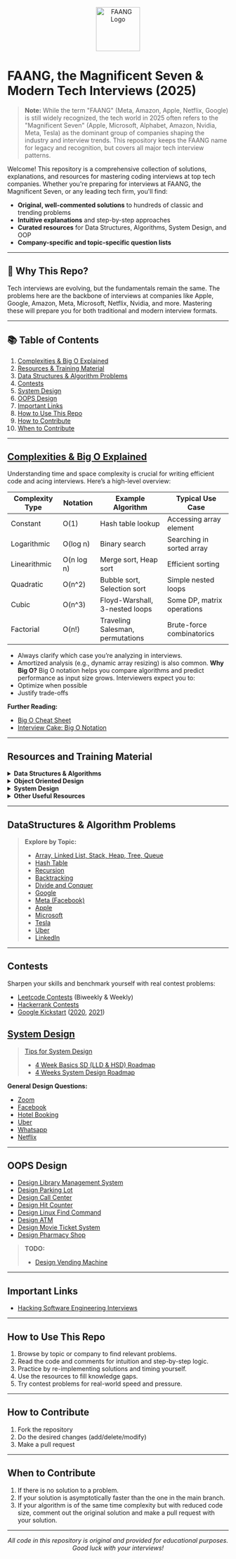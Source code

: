 <p align="center">
  <img height="100" src="https://www.pcr-online.biz/wp-content/uploads/faang-own-logo-660x330.jpg" alt="FAANG Logo">
</p>

# FAANG, the Magnificent Seven & Modern Tech Interviews (2025)

> **Note:** While the term "FAANG" (Meta, Amazon, Apple, Netflix, Google) is still widely recognized, the tech world in 2025 often refers to the "Magnificent Seven" (Apple, Microsoft, Alphabet, Amazon, Nvidia, Meta, Tesla) as the dominant group of companies shaping the industry and interview trends. This repository keeps the FAANG name for legacy and recognition, but covers all major tech interview patterns.

Welcome! This repository is a comprehensive collection of solutions, explanations, and resources for mastering coding interviews at top tech companies. Whether you're preparing for interviews at FAANG, the Magnificent Seven, or any leading tech firm, you'll find:

- **Original, well-commented solutions** to hundreds of classic and trending problems
- **Intuitive explanations** and step-by-step approaches
- **Curated resources** for Data Structures, Algorithms, System Design, and OOP
- **Company-specific and topic-specific question lists**

---

## 🚀 Why This Repo?

Tech interviews are evolving, but the fundamentals remain the same. The problems here are the backbone of interviews at companies like Apple, Google, Amazon, Meta, Microsoft, Netflix, Nvidia, and more. Mastering these will prepare you for both traditional and modern interview formats.

---

## 📚 Table of Contents

1. [Complexities & Big O Explained](#complexities--big-o-explained)
2. [Resources & Training Material](#resources-and-training-material)
3. [Data Structures & Algorithm Problems](#datastructures--algorithm-problems)
4. [Contests](#contests)
5. [System Design](#system-design)
6. [OOPS Design](#oops-design)
7. [Important Links](#important-links)
8. [How to Use This Repo](#how-to-use-this-repo)
9. [How to Contribute](#how-to-contribute)
10. [When to Contribute](#when-to-contribute)

---

## [Complexities & Big O Explained](https://www.bigocheatsheet.com/)
Understanding time and space complexity is crucial for writing efficient code and acing interviews. Here’s a high-level overview:

| Complexity Type | Notation   | Example Algorithm                | Typical Use Case             |
|-----------------|------------|----------------------------------|------------------------------|
| Constant        | O(1)       | Hash table lookup                | Accessing array element      |
| Logarithmic     | O(log n)   | Binary search                    | Searching in sorted array    |
| Linearithmic    | O(n log n) | Merge sort, Heap sort            | Efficient sorting            |
| Quadratic       | O(n^2)     | Bubble sort, Selection sort      | Simple nested loops          |
| Cubic           | O(n^3)     | Floyd-Warshall, 3-nested loops   | Some DP, matrix operations   |
| Factorial       | O(n!)      | Traveling Salesman, permutations | Brute-force combinatorics    |

- Always clarify which case you’re analyzing in interviews.
- Amortized analysis (e.g., dynamic array resizing) is also common.
**Why Big O?**
Big O notation helps you compare algorithms and predict performance as input size grows. Interviewers expect you to:
- Optimize when possible
- Justify trade-offs

**Further Reading:**
- [Big O Cheat Sheet](https://www.bigocheatsheet.com/)
- [Interview Cake: Big O Notation](https://www.interviewcake.com/article/python/big-o-notation-time-and-space-complexity)

---

## Resources and Training Material

<details>
<summary><strong>Data Structures & Algorithms</strong></summary>

- <b>Elements of Programming Interviews in Java</b> (Beginner & Intermediate): In-depth problems and solutions. [PDF](https://github.com/neerazz/DS-Algo-SD-Resources/blob/master/Elements%20of%20Programming%20Interviews%20in%20Java.pdf)
- <b>Grokking the Coding Interview</b> (Beginner & Intermediate): Pattern-based approach to common questions. [Link](https://github.com/neerazz/DS-Algo-SD-Resources/tree/master/Grokking%20the%20Coding%20Interview%20-%20Patterns%20for%20Coding%20Questions)
- <b>Cracking the Coding Interview</b> (Beginner & Intermediate): The classic interview prep book. [PDF](https://github.com/neerazz/DS-Algo-SD-Resources/blob/master/Cracking%20the%20Coding%20Interview%2C%206th%20Edition%20189%20Programming%20Questions%20and%20Solutions.pdf)
- <b>Coursera</b>:
  - Data Structures (Intermediate): [Link](https://github.com/neerazz/DS-Algo-SD-Resources/tree/master/Coursera/Data%20Structures)
  - Algorithmic Toolbox (Advanced): [Link](https://github.com/neerazz/DS-Algo-SD-Resources/tree/master/Coursera/AlgorithmicToolbox)
</details>

<details>
<summary><strong>Object Oriented Design</strong></summary>

- <b>Grokking the Object-Oriented Design Interview</b>: Real-world OOD patterns and problems. [Link](https://github.com/neerazz/DS-Algo-SD-Resources/tree/master/Grokking%20the%20Object%20Oriented%20Design%20Interview)
</details>

<details>
<summary><strong>System Design</strong></summary>

- <b>System Design Interview An Insider’s Guide by Alex Yu</b> (Intermediate & Advanced): [PDF](https://github.com/neerazz/DS-Algo-SD-Resources/blob/master/System%20Design%20Interview%20An%20Insider%E2%80%99s%20Guide%20by%20Alex%20Yu.pdf)
- <b>Designing Data Intensive Applications</b> (Intermediate & Advanced): [PDF](https://github.com/neerazz/DS-Algo-SD-Resources/blob/master/Designing%20Data%20Intensive%20Applications.pdf)
- <b>Scalability System Design for Developers</b>: [Link](https://github.com/neerazz/DS-Algo-SD-Resources/tree/master/Scalability%20System%20Design%20for%20Developers)
</details>

<details>
<summary><strong>Other Useful Resources</strong></summary>

- Typing finger chart: [Image](https://github.com/neerazz/DS-Algo-SD-Resources/blob/master/typing-finger-chart.png)
- GCP Fundamentals Core-Infrastructure: [Link](https://github.com/neerazz/DS-Algo-SD-Resources/tree/master/Coursera-Google-Cloud-Platform-Fundamentals-Core-Infrastructure-master)
</details>

---


## DataStructures & Algorithm Problems
> **Explore by Topic:**
> - [Array, Linked List, Stack, Heap, Tree, Queue](https://github.com/neerazz/FAANG/blob/master/Top_LeetCode_Questions_By_Topic.md#datastructures--algorithm-problems)
> - [Hash Table](https://github.com/neerazz/FAANG/blob/master/Top_LeetCode_Questions_By_Topic.md#hash-table)
> - [Recursion](https://github.com/neerazz/FAANG/blob/master/Top_LeetCode_Questions_By_Topic.md#recursion)
> - [Backtracking](https://github.com/neerazz/FAANG/blob/master/Top_LeetCode_Questions_By_Topic.md#backtracking)
> - [Divide and Conquer](https://github.com/neerazz/FAANG/blob/master/Top_LeetCode_Questions_By_Topic.md#divide-and-conquer)
> - [Google](https://github.com/neerazz/FAANG/blob/master/Top_LeetCode_Questions_By_Company.md#google)
> - [Meta (Facebook)](https://github.com/neerazz/FAANG/blob/master/Top_LeetCode_Questions_By_Company.md#facebook)
> - [Apple](https://github.com/neerazz/FAANG/blob/master/Top_LeetCode_Questions_By_Company.md#apple)
> - [Microsoft](https://github.com/neerazz/FAANG/blob/master/Top_LeetCode_Questions_By_Company.md#microsoft)
> - [Tesla](https://github.com/neerazz/FAANG/blob/master/Top_LeetCode_Questions_By_Company.md#tesla)
> - [Uber](https://github.com/neerazz/FAANG/blob/master/Top_LeetCode_Questions_By_Company.md#uber)
> - [LinkedIn](https://github.com/neerazz/FAANG/blob/master/Top_LeetCode_Questions_By_Company.md#linkedin)
---

## Contests

Sharpen your skills and benchmark yourself with real contest problems:
- [Leetcode Contests](https://github.com/neerazz/CodingContests/tree/main/leetcode) (Biweekly & Weekly)
- [Hackerrank Contests](https://github.com/neerazz/CodingContests/tree/main/hackerrank)
- [Google Kickstart](https://github.com/neerazz/CodingContests/tree/main/goolgeKickstart) ([2020](https://github.com/neerazz/CodingContests/tree/main/goolgeKickstart/y2020), [2021](https://github.com/neerazz/CodingContests/tree/main/goolgeKickstart/y2021))



## [System Design](https://github.com/neerazz/faang-system-design/blob/master/README.md)
> [Tips for System Design](https://github.com/neerazz/faang-system-design/blob/master/Tips_for_system_design.md)
> - [4 Week Basics SD (LLD & HSD) Roadmap](https://github.com/neerazz/faang-system-design/blob/master/4%20Weeks%20basics%20SD.md)
> - [4 Weeks System Design Roadmap](https://github.com/neerazz/faang-system-design/blob/master/4%20week%20system%20design%20plan.md)

**General Design Questions:**
- [Zoom](https://github.com/neerazz/faang-system-design/blob/master/Resources/architecture-diagrams/Zoom%20System%20Design.png)
- [Facebook](https://github.com/neerazz/faang-system-design/blob/master/Resources/architecture-diagrams/Facebook%20System%20Design.png)
- [Hotel Booking](https://github.com/neerazz/faang-system-design/blob/master/Resources/architecture-diagrams/Hoel%20Booking%20System.png)
- [Uber](https://github.com/neerazz/faang-system-design/blob/master/Resources/architecture-diagrams/Uber%20System%20Design.png)
- [Whatsapp](https://github.com/neerazz/faang-system-design/blob/master/Resources/architecture-diagrams/Whatsapp%20System%20design.png)
- [Netflix](https://github.com/neerazz/faang-system-design/blob/master/Resources/architecture-diagrams/Video%20Streaming%20Platform.png)

---


## OOPS Design

- [Design Library Management System](https://github.com/neerazz/faang-system-design/tree/master/oops/designs/libraryManagment)
- [Design Parking Lot](https://github.com/neerazz/faang-system-design/blob/master/oops/designs/parkinglot)
- [Design Call Center](https://github.com/neerazz/faang-system-design/blob/master/oops/designs/callCenter/CallCenter.java)
- [Design Hit Counter](https://github.com/neerazz/faang-system-design/blob/master/oops/designs/DesignHitCounter.java)
- [Design Linux Find Command](https://github.com/neerazz/faang-system-design/blob/master/oops/designs/LinuxFindFilter.java)
- [Design ATM](https://github.com/neerazz/faang-system-design/tree/master/oops/designs/atm)
- [Design Movie Ticket System](https://github.com/neerazz/faang-system-design/tree/master/oops/designs/movieTicketSystem)
- [Design Pharmacy Shop](https://github.com/neerazz/faang-system-design/tree/master/oops/designs/pharmacyshop)

> **TODO:**
> - [Design Vending Machine](https://leetcode.com/discuss/interview-question/982302/FANNG-question-OOP-please-post-your-solutions-to-this)

---


## Important Links

- [Hacking Software Engineering Interviews](https://github.com/neerazz/FAANG/blob/master/ImportantLinks.md#hacking-software-engineering-interviews)

---

## How to Use This Repo

1. Browse by topic or company to find relevant problems.
2. Read the code and comments for intuition and step-by-step logic.
3. Practice by re-implementing solutions and timing yourself.
4. Use the resources to fill knowledge gaps.
5. Try contest problems for real-world speed and pressure.

---

## How to Contribute

1. Fork the repository
2. Do the desired changes (add/delete/modify)
3. Make a pull request

---

## When to Contribute

1. If there is no solution to a problem.
2. If your solution is asymptotically faster than the one in the main branch.
3. If your algorithm is of the same time complexity but with reduced code size, comment out the original solution and make a pull request with your solution.

---

<p align="center"><i>All code in this repository is original and provided for educational purposes. Good luck with your interviews!</i></p>
